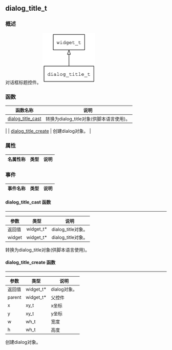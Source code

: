 ## dialog\_title\_t
### 概述
 对话框标题控件。
![image](images/dialog_title_t_0.png)

### 函数
<p id="dialog_title_t_methods">

| 函数名称 | 说明 | 
| -------- | ------------ | 
| <a href="#dialog_title_t_dialog_title_cast">dialog\_title\_cast</a> |  转换为dialog_title对象(供脚本语言使用)。
 |
| <a href="#dialog_title_t_dialog_title_create">dialog\_title\_create</a> |  创建dialog对象。
 |
### 属性
<p id="dialog_title_t_properties">

| 名属性称 | 类型 | 说明 | 
| -------- | ----- | ------------ | 
### 事件
<p id="dialog_title_t_events">

| 事件名称 | 类型  | 说明 | 
| -------- | ----- | ------- | 
#### dialog\_title\_cast 函数
-----------------------

| 参数 | 类型 | 说明 |
| -------- | ----- | --------- |
| 返回值 | widget\_t* | dialog\_title对象。 |
| widget | widget\_t* | dialog\_title对象。 |
<p id="dialog_title_t_dialog_title_cast"> 转换为dialog_title对象(供脚本语言使用)。



#### dialog\_title\_create 函数
-----------------------

| 参数 | 类型 | 说明 |
| -------- | ----- | --------- |
| 返回值 | widget\_t* | dialog对象。 |
| parent | widget\_t* | 父控件 |
| x | xy\_t | x坐标 |
| y | xy\_t | y坐标 |
| w | wh\_t | 宽度 |
| h | wh\_t | 高度 |
<p id="dialog_title_t_dialog_title_create"> 创建dialog对象。



